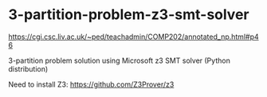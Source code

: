 # 3-partition-problem-z3-smt-solver

https://cgi.csc.liv.ac.uk/~ped/teachadmin/COMP202/annotated_np.html#p46

3-partition problem solution using Microsoft z3 SMT solver (Python distribution)

Need to install Z3: https://github.com/Z3Prover/z3

